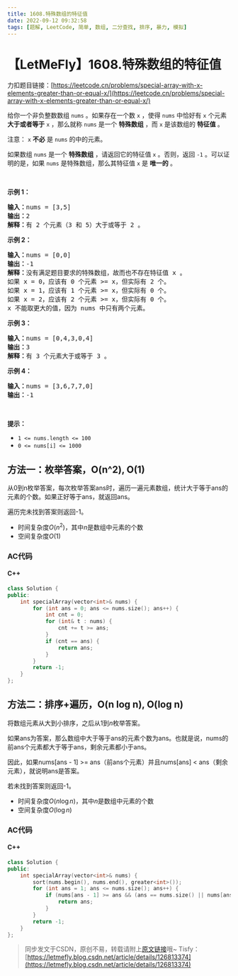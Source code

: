 ```yaml
---
title: 1608.特殊数组的特征值
date: 2022-09-12 09:32:58
tags: [题解, LeetCode, 简单, 数组, 二分查找, 排序, 暴力, 模拟]
---
```


# 【LetMeFly】1608.特殊数组的特征值

力扣题目链接：[https://leetcode.cn/problems/special-array-with-x-elements-greater-than-or-equal-x/](https://leetcode.cn/problems/special-array-with-x-elements-greater-than-or-equal-x/)

<p>给你一个非负整数数组 <code>nums</code> 。如果存在一个数 <code>x</code> ，使得 <code>nums</code> 中恰好有 <code>x</code> 个元素 <strong>大于或者等于</strong> <code>x</code> ，那么就称 <code>nums</code> 是一个 <strong>特殊数组</strong> ，而 <code>x</code> 是该数组的 <strong>特征值</strong> 。</p>

<p>注意： <code>x</code> <strong>不必</strong> 是 <code>nums</code> 的中的元素。</p>

<p>如果数组 <code>nums</code> 是一个 <strong>特殊数组</strong> ，请返回它的特征值 <code>x</code> 。否则，返回<em> </em><code>-1</code> 。可以证明的是，如果 <code>nums</code> 是特殊数组，那么其特征值 <code>x</code> 是 <strong>唯一的</strong> 。</p>

<p>&nbsp;</p>

<p><strong>示例 1：</strong></p>

<pre><strong>输入：</strong>nums = [3,5]
<strong>输出：</strong>2
<strong>解释：</strong>有 2 个元素（3 和 5）大于或等于 2 。
</pre>

<p><strong>示例 2：</strong></p>

<pre><strong>输入：</strong>nums = [0,0]
<strong>输出：</strong>-1
<strong>解释：</strong>没有满足题目要求的特殊数组，故而也不存在特征值 x 。
如果 x = 0，应该有 0 个元素 &gt;= x，但实际有 2 个。
如果 x = 1，应该有 1 个元素 &gt;= x，但实际有 0 个。
如果 x = 2，应该有 2 个元素 &gt;= x，但实际有 0 个。
x 不能取更大的值，因为 nums 中只有两个元素。</pre>

<p><strong>示例 3：</strong></p>

<pre><strong>输入：</strong>nums = [0,4,3,0,4]
<strong>输出：</strong>3
<strong>解释：</strong>有 3 个元素大于或等于 3 。
</pre>

<p><strong>示例 4：</strong></p>

<pre><strong>输入：</strong>nums = [3,6,7,7,0]
<strong>输出：</strong>-1
</pre>

<p>&nbsp;</p>

<p><strong>提示：</strong></p>

<ul>
	<li><code>1 &lt;= nums.length &lt;= 100</code></li>
	<li><code>0 &lt;= nums[i] &lt;= 1000</code></li>
</ul>


    
## 方法一：枚举答案，O(n^2), O(1)

从0到n枚举答案，每次枚举答案ans时，遍历一遍元素数组，统计大于等于ans的元素的个数。如果正好等于ans，就返回ans。

遍历完未找到答案则返回-1。

+ 时间复杂度$O(n^2)$，其中$n$是数组中元素的个数
+ 空间复杂度$O(1)$

### AC代码

#### C++

```cpp
class Solution {
public:
    int specialArray(vector<int>& nums) {
        for (int ans = 0; ans <= nums.size(); ans++) {
            int cnt = 0;
            for (int& t : nums) {
                cnt += t >= ans;
            }
            if (cnt == ans) {
                return ans;
            }
        }
        return -1;
    }
};
```


## 方法二：排序+遍历，O(n log n), O(log n)

将数组元素从大到小排序，之后从$1$到$n$枚举答案。

如果ans为答案，那么数组中大于等于ans的元素个数为ans。也就是说，nums的前ans个元素都大于等于ans，剩余元素都小于ans。

因此，如果nums[ans - 1] >= ans（前ans个元素）并且nums[ans] < ans（剩余元素），就说明ans是答案。

若未找到答案则返回-1。

+ 时间复杂度$O(n \log n)$，其中$n$是数组中元素的个数
+ 空间复杂度$O(\log n)$

### AC代码

#### C++

```cpp
class Solution {
public:
    int specialArray(vector<int>& nums) {
        sort(nums.begin(), nums.end(), greater<int>());
        for (int ans = 1; ans <= nums.size(); ans++) {
            if (nums[ans - 1] >= ans && (ans == nums.size() || nums[ans] < ans)) {
                return ans;
            }
        }
        return -1;
    }
};
```

> 同步发文于CSDN，原创不易，转载请附上[原文链接](https://blog.tisfy.eu.org/2022/09/12/LeetCode%201608.%E7%89%B9%E6%AE%8A%E6%95%B0%E7%BB%84%E7%9A%84%E7%89%B9%E5%BE%81%E5%80%BC/)哦~
> Tisfy：[https://letmefly.blog.csdn.net/article/details/126813374](https://letmefly.blog.csdn.net/article/details/126813374)
